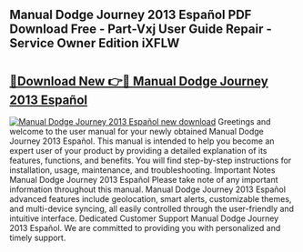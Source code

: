 ## Manual Dodge Journey 2013 Español PDF Download Free - Part-Vxj User Guide Repair - Service Owner Edition iXFLW

# <h2><a href="http://bc28712.oget.top/?id=Manual+Dodge+Journey+2013+Espa%c3%b1ol">🔗Download New 👉🔴 Manual Dodge Journey 2013 Español</a></h2>

[![Manual Dodge Journey 2013 Español new download](https://i.imgur.com/5g1atiW.png)](http://bc28712.oget.top/?id=Manual+Dodge+Journey+2013+Espa%c3%b1ol)
Greetings and welcome to the user manual for your newly obtained Manual Dodge Journey 2013 Español. This manual is intended to help you become an expert user of your product by providing a detailed explanation of its features, functions, and benefits. You will find step-by-step instructions for installation, usage, maintenance, and troubleshooting. Important Notes Manual Dodge Journey 2013 Español Please take note of any important information throughout this manual. Manual Dodge Journey 2013 Español advanced features include geolocation, smart alerts, customizable themes, and multi-device syncing, all easily controlled through the user-friendly and intuitive interface. Dedicated Customer Support Manual Dodge Journey 2013 Español. We are committed to providing you with personalized and timely support.
